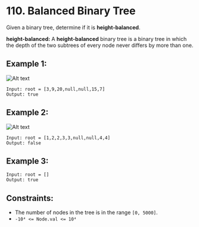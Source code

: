# 110. Balanced Binary Tree

Given a binary tree, determine if it is **height-balanced**.

**height-balanced:** A **height-balanced** binary tree is a binary tree in which the depth of the two subtrees of every node never differs by more than one.

## Example 1:

![Alt text](https://assets.leetcode.com/uploads/2020/10/06/balance_1.jpg)

```
Input: root = [3,9,20,null,null,15,7]
Output: true
```

## Example 2:

![Alt text](https://assets.leetcode.com/uploads/2020/10/06/balance_2.jpg)

```
Input: root = [1,2,2,3,3,null,null,4,4]
Output: false
```

## Example 3:

```
Input: root = []
Output: true
```

## Constraints:

- The number of nodes in the tree is in the range `[0, 5000]`.
- `-10⁴ <= Node.val <= 10⁴`
